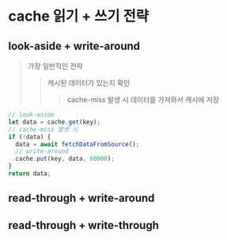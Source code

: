 # cache 읽기 + 쓰기 전략

## look-aside + write-around

> 가장 일반적인 전략
>
> > 캐시된 데이터가 있는지 확인
> >
> > > cache-miss 발생 시 데이터를 가져와서 캐시에 저장

```js
// look-aside
let data = cache.get(key);
// cache-miss 발생 시
if (!data) {
  data = await fetchDataFromSource();
  // write-around
  cache.put(key, data, 60000);
}
return data;
```

## read-through + write-around

## read-through + write-through
